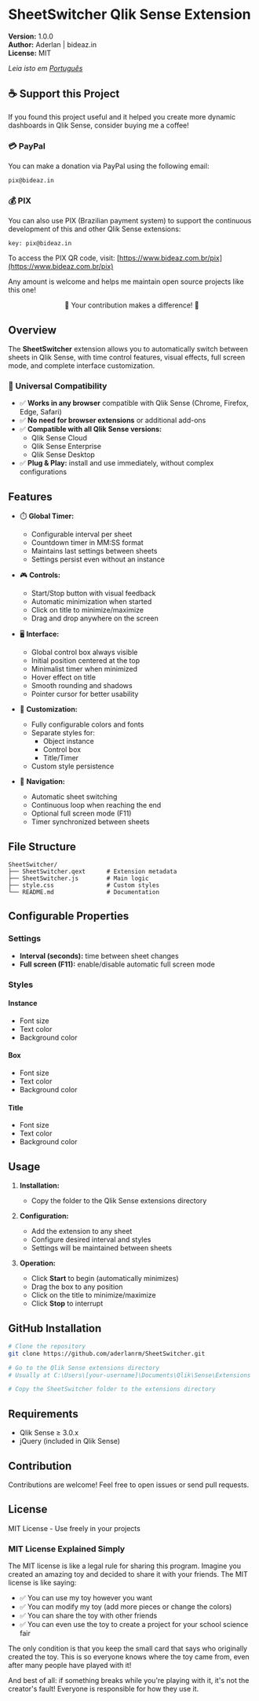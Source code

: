 # SheetSwitcher Qlik Sense Extension

**Version:** 1.0.0  
**Author:** Aderlan | bideaz.in  
**License:** MIT

*Leia isto em [Português](readme.md)*

## ☕ Support this Project

If you found this project useful and it helped you create more dynamic dashboards in Qlik Sense, consider buying me a coffee!

### 💳 PayPal

You can make a donation via PayPal using the following email:

```
pix@bideaz.in
```

### 💰 PIX

You can also use PIX (Brazilian payment system) to support the continuous development of this and other Qlik Sense extensions:

```
key: pix@bideaz.in
```

To access the PIX QR code, visit: [https://www.bideaz.com.br/pix](https://www.bideaz.com.br/pix)

Any amount is welcome and helps me maintain open source projects like this one!

<p align="center">
🙏 Your contribution makes a difference! 🙏
</p>

## Overview

The **SheetSwitcher** extension allows you to automatically switch between sheets in Qlik Sense, with time control features, visual effects, full screen mode, and complete interface customization.

### 💯 Universal Compatibility

- ✅ **Works in any browser** compatible with Qlik Sense (Chrome, Firefox, Edge, Safari)
- ✅ **No need for browser extensions** or additional add-ons
- ✅ **Compatible with all Qlik Sense versions:**
  - Qlik Sense Cloud
  - Qlik Sense Enterprise
  - Qlik Sense Desktop
- ✅ **Plug & Play:** install and use immediately, without complex configurations

## Features

- ⏱️ **Global Timer:**
  - Configurable interval per sheet
  - Countdown timer in MM:SS format
  - Maintains last settings between sheets
  - Settings persist even without an instance

- 🎮 **Controls:**
  - Start/Stop button with visual feedback
  - Automatic minimization when started
  - Click on title to minimize/maximize
  - Drag and drop anywhere on the screen

- 🖥️ **Interface:**
  - Global control box always visible
  - Initial position centered at the top
  - Minimalist timer when minimized
  - Hover effect on title
  - Smooth rounding and shadows
  - Pointer cursor for better usability

- 🎨 **Customization:**
  - Fully configurable colors and fonts
  - Separate styles for:
    - Object instance
    - Control box
    - Title/Timer
  - Custom style persistence

- 🔄 **Navigation:**
  - Automatic sheet switching
  - Continuous loop when reaching the end
  - Optional full screen mode (F11)
  - Timer synchronized between sheets

## File Structure

```
SheetSwitcher/
├── SheetSwitcher.qext      # Extension metadata
├── SheetSwitcher.js        # Main logic
├── style.css               # Custom styles
└── README.md               # Documentation
```

## Configurable Properties

### Settings
- **Interval (seconds):** time between sheet changes
- **Full screen (F11):** enable/disable automatic full screen mode

### Styles
#### Instance
- Font size
- Text color
- Background color

#### Box
- Font size
- Text color
- Background color

#### Title
- Font size
- Text color
- Background color

## Usage

1. **Installation:**
   - Copy the folder to the Qlik Sense extensions directory

2. **Configuration:**
   - Add the extension to any sheet
   - Configure desired interval and styles
   - Settings will be maintained between sheets

3. **Operation:**
   - Click **Start** to begin (automatically minimizes)
   - Drag the box to any position
   - Click on the title to minimize/maximize
   - Click **Stop** to interrupt

## GitHub Installation

```bash
# Clone the repository
git clone https://github.com/aderlanrm/SheetSwitcher.git

# Go to the Qlik Sense extensions directory
# Usually at C:\Users\[your-username]\Documents\Qlik\Sense\Extensions

# Copy the SheetSwitcher folder to the extensions directory
```

## Requirements

- Qlik Sense ≥ 3.0.x
- jQuery (included in Qlik Sense)

## Contribution

Contributions are welcome! Feel free to open issues or send pull requests.

## License

MIT License - Use freely in your projects

### MIT License Explained Simply

The MIT license is like a legal rule for sharing this program. Imagine you created an amazing toy and decided to share it with your friends. The MIT license is like saying:

- ✅ You can use my toy however you want
- ✅ You can modify my toy (add more pieces or change the colors)
- ✅ You can share the toy with other friends
- ✅ You can even use the toy to create a project for your school science fair

The only condition is that you keep the small card that says who originally created the toy. This is so everyone knows where the toy came from, even after many people have played with it!

And best of all: if something breaks while you're playing with it, it's not the creator's fault! Everyone is responsible for how they use it.